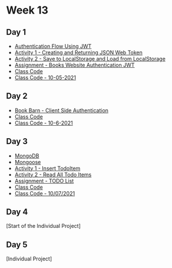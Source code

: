 # Week 13

## Day 1 
- [Authentication Flow Using JWT](day1/resources/flow.png) 
- [Activity 1 - Creating and Returning JSON Web Token](day1/activities/jsonwebtoken.md)
- [Activity 2 - Save to LocalStorage and Load from LocalStorage](day1/activities/save-ls.md)
- [Assignment - Books Website Authentication JWT](day1/assignments/books-auth.md)
- [Class Code](day1/code-downloads/BookBarn.zip)
- [Class Code - 10-05-2021](day1/code-downloads/Book-Barn-10-5.zip)

## Day 2 
- [Book Barn - Client Side Authentication](day2/assignments/book-barn-client-auth.md)
- [Class Code](day2/code-downloads/BookBarn.zip)
- [Class Code - 10-6-2021](day2/code-downloads/Book-Barn-client-side-routes.zip)

## Day 3 
- [MongoDB](https://www.mongodb.com/)
- [Mongoose](https://mongoosejs.com/)
- [Activity 1 - Insert TodoItem](day3/activities/activity1.md)
- [Activity 2 - Read All Todo Items](day3/activities/activity2.md)
- [Assignment - TODO List](day3/assignments/todo.md) 
- [Class Code](day3/code-downloads/hello-mongodb.zip) 
- [Class Code - 10/07/2021](day3/code-downloads/hello-mongodb-10-7-2021.zip) 

## Day 4 
[Start of the Individual Project]

## Day 5 
[Individual Project]
